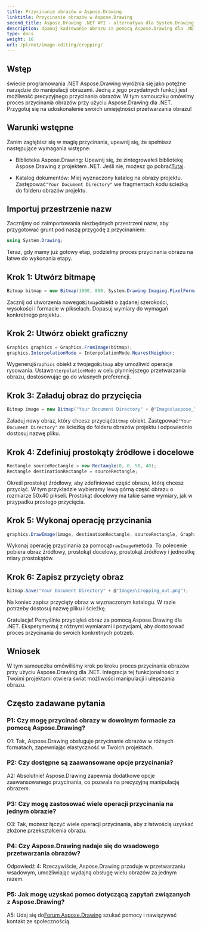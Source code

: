```yaml
---
title: Przycinanie obrazów w Aspose.Drawing
linktitle: Przycinanie obrazów w Aspose.Drawing
second_title: Aspose.Drawing .NET API - alternatywa dla System.Drawing.Common
description: Opanuj kadrowanie obrazu za pomocą Aspose.Drawing dla .NET. Ten przewodnik krok po kroku umożliwia programistom bezproblemowe doskonalenie umiejętności przetwarzania obrazu.
type: docs
weight: 10
url: /pl/net/image-editing/cropping/
---
```

## Wstęp

świecie programowania .NET Aspose.Drawing wyróżnia się jako potężne narzędzie do manipulacji obrazami. Jedną z jego przydatnych funkcji jest możliwość precyzyjnego przycinania obrazów. W tym samouczku omówimy proces przycinania obrazów przy użyciu Aspose.Drawing dla .NET. Przygotuj się na udoskonalenie swoich umiejętności przetwarzania obrazu!

## Warunki wstępne

Zanim zagłębisz się w magię przycinania, upewnij się, że spełniasz następujące wymagania wstępne:

-  Biblioteka Aspose.Drawing: Upewnij się, że zintegrowałeś bibliotekę Aspose.Drawing z projektem .NET. Jeśli nie, możesz go pobrać[Tutaj](https://releases.aspose.com/drawing/net/).

-  Katalog dokumentów: Miej wyznaczony katalog na obrazy projektu. Zastępować`"Your Document Directory"` we fragmentach kodu ścieżką do folderu obrazów projektu.

## Importuj przestrzenie nazw

Zacznijmy od zaimportowania niezbędnych przestrzeni nazw, aby przygotować grunt pod naszą przygodę z przycinaniem:

```csharp
using System.Drawing;
```

Teraz, gdy mamy już gotowy etap, podzielmy proces przycinania obrazu na łatwe do wykonania etapy.

## Krok 1: Utwórz bitmapę

```csharp
Bitmap bitmap = new Bitmap(1000, 800, System.Drawing.Imaging.PixelFormat.Format32bppPArgb);
```

 Zacznij od utworzenia nowego`Bitmap`obiekt o żądanej szerokości, wysokości i formacie w pikselach. Dopasuj wymiary do wymagań konkretnego projektu.

## Krok 2: Utwórz obiekt graficzny

```csharp
Graphics graphics = Graphics.FromImage(bitmap);
graphics.InterpolationMode = InterpolationMode.NearestNeighbor;
```

 Wygeneruj`Graphics` obiekt z twojego`Bitmap` aby umożliwić operacje rysowania. Ustaw`InterpolationMode` w celu płynniejszego przetwarzania obrazu, dostosowując go do własnych preferencji.

## Krok 3: Załaduj obraz do przycięcia

```csharp
Bitmap image = new Bitmap("Your Document Directory" + @"Images\aspose_logo.png");
```

 Załaduj nowy obraz, który chcesz przyciąć`Bitmap` obiekt. Zastępować`"Your Document Directory"` ze ścieżką do folderu obrazów projektu i odpowiednio dostosuj nazwę pliku.

## Krok 4: Zdefiniuj prostokąty źródłowe i docelowe

```csharp
Rectangle sourceRectangle = new Rectangle(0, 0, 50, 40);
Rectangle destinationRectangle = sourceRectangle;
```

Określ prostokąt źródłowy, aby zdefiniować część obrazu, którą chcesz przyciąć. W tym przykładzie wybieramy lewą górną część obrazu o rozmiarze 50x40 pikseli. Prostokąt docelowy ma takie same wymiary, jak w przypadku prostego przycięcia.

## Krok 5: Wykonaj operację przycinania

```csharp
graphics.DrawImage(image, destinationRectangle, sourceRectangle, GraphicsUnit.Pixel);
```

 Wykonaj operację przycinania za pomocą`DrawImage`metoda. To polecenie pobiera obraz źródłowy, prostokąt docelowy, prostokąt źródłowy i jednostkę miary prostokątów.

## Krok 6: Zapisz przycięty obraz

```csharp
bitmap.Save("Your Document Directory" + @"Images\Cropping_out.png");
```

Na koniec zapisz przycięty obraz w wyznaczonym katalogu. W razie potrzeby dostosuj nazwę pliku i ścieżkę.

Gratulacje! Pomyślnie przyciąłeś obraz za pomocą Aspose.Drawing dla .NET. Eksperymentuj z różnymi wymiarami i pozycjami, aby dostosować proces przycinania do swoich konkretnych potrzeb.

## Wniosek

W tym samouczku omówiliśmy krok po kroku proces przycinania obrazów przy użyciu Aspose.Drawing dla .NET. Integracja tej funkcjonalności z Twoimi projektami otwiera świat możliwości manipulacji i ulepszania obrazu.

## Często zadawane pytania

### P1: Czy mogę przycinać obrazy w dowolnym formacie za pomocą Aspose.Drawing?

O1: Tak, Aspose.Drawing obsługuje przycinanie obrazów w różnych formatach, zapewniając elastyczność w Twoich projektach.

### P2: Czy dostępne są zaawansowane opcje przycinania?

A2: Absolutnie! Aspose.Drawing zapewnia dodatkowe opcje zaawansowanego przycinania, co pozwala na precyzyjną manipulację obrazem.

### P3: Czy mogę zastosować wiele operacji przycinania na jednym obrazie?

O3: Tak, możesz łączyć wiele operacji przycinania, aby z łatwością uzyskać złożone przekształcenia obrazu.

### P4: Czy Aspose.Drawing nadaje się do wsadowego przetwarzania obrazów?

Odpowiedź 4: Rzeczywiście, Aspose.Drawing przoduje w przetwarzaniu wsadowym, umożliwiając wydajną obsługę wielu obrazów za jednym razem.

### P5: Jak mogę uzyskać pomoc dotyczącą zapytań związanych z Aspose.Drawing?

 A5: Udaj się do[Forum Aspose.Drawing](https://forum.aspose.com/c/diagram/17) szukać pomocy i nawiązywać kontakt ze społecznością.
